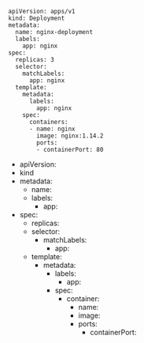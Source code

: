 ```
apiVersion: apps/v1
kind: Deployment
metadata:
  name: nginx-deployment
  labels:
    app: nginx
spec:
  replicas: 3
  selector:
    matchLabels:
      app: nginx
  template:
    metadata:
      labels:
        app: nginx
    spec:
      containers:
      - name: nginx
        image: nginx:1.14.2
        ports:
        - containerPort: 80
```

* apiVersion:
* kind
* metadata:
  - name:
  - labels:
    - app:
* spec:
  - replicas:
  - selector:
    - matchLabels:
      - app:
  - template:
    - metadata:
      - labels:
        - app:
      - spec:
        - container:
          - name:
          - image:
          - ports:
            - containerPort:

